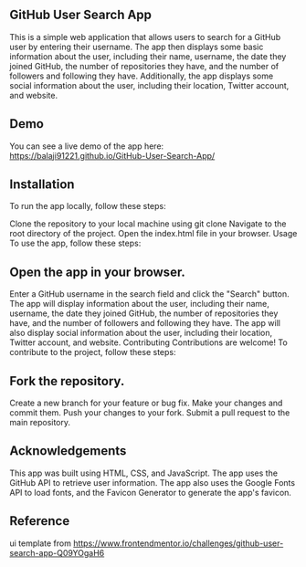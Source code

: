 ## GitHub User Search App
This is a simple web application that allows users to search for a GitHub user by entering their username. The app then displays some basic information about the user, including their name, username, the date they joined GitHub, the number of repositories they have, and the number of followers and following they have. Additionally, the app displays some social information about the user, including their location, Twitter account, and website.

## Demo
You can see a live demo of the app here: https://balaji91221.github.io/GitHub-User-Search-App/

## Installation
To run the app locally, follow these steps:

Clone the repository to your local machine using git clone 
Navigate to the root directory of the project.
Open the index.html file in your browser.
Usage
To use the app, follow these steps:

## Open the app in your browser.
Enter a GitHub username in the search field and click the "Search" button.
The app will display information about the user, including their name, username, the date they joined GitHub, the number of repositories they have, and the number of followers and following they have.
The app will also display social information about the user, including their location, Twitter account, and website.
Contributing
Contributions are welcome! To contribute to the project, follow these steps:

## Fork the repository.
Create a new branch for your feature or bug fix.
Make your changes and commit them.
Push your changes to your fork.
Submit a pull request to the main repository.


## Acknowledgements
This app was built using HTML, CSS, and JavaScript. The app uses the GitHub API to retrieve user information. The app also uses the Google Fonts API to load fonts, and the Favicon Generator to generate the app's favicon.

## Reference 

ui template from https://www.frontendmentor.io/challenges/github-user-search-app-Q09YOgaH6
